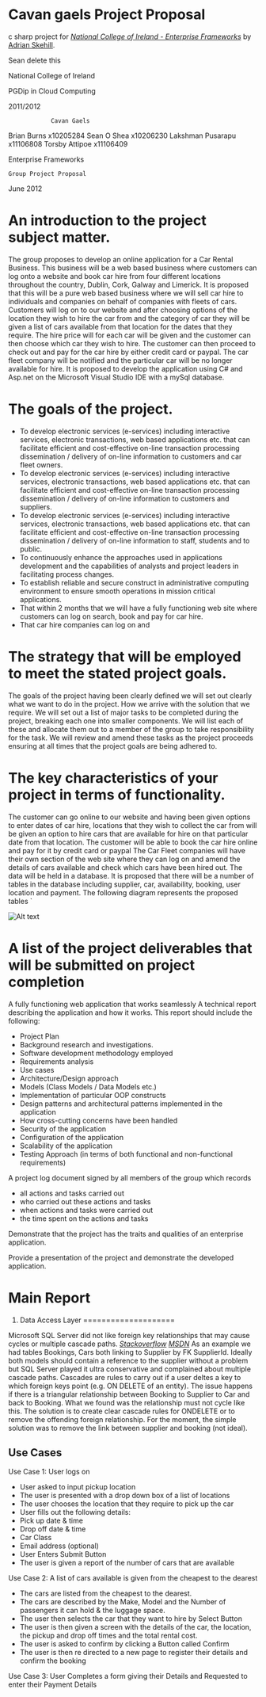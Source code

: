 Cavan gaels Project Proposal
============================

c sharp project for
[*National College of Ireland - Enterprise Frameworks*](http://courses.ncirl.ie/index.cfm/page/module/moduleId/17383)
by [Adrian Skehill](http://www.linkedin.com/in/askehill?_mSplash=1).

Sean delete this





National College of Ireland

PGDip in Cloud Computing

2011/2012



			
				Cavan Gaels
Brian Burns x10205284
Sean O Shea x10206230
Lakshman Pusarapu x11106808
Torsby Attipoe x11106409
					 




Enterprise Frameworks


	Group Project Proposal


June 2012






 
 
An introduction to the project subject matter. 
=============================================
The group proposes to develop an online application for a Car Rental Business. This business will be a web based business where customers can log onto a website and book car hire from four different locations throughout the country, Dublin, Cork, Galway and Limerick.
It is proposed that this will be a pure web based business where we will sell car hire to individuals and companies on behalf of companies with fleets of cars. Customers will log on to our website and after choosing options of the location they wish to hire the car from and the category of car they will be given a list of cars available from that location for the dates that they require. The hire price will for each car will be given and the customer can then choose which car they wish to hire. The customer can then proceed to check out and pay for the car hire by either credit card or paypal. The car fleet company will be notified and the particular car will be no longer available for hire.
It is proposed to develop the application using C# and Asp.net on the Microsoft Visual Studio IDE with a mySql database.

The goals of the project.
========================
*	To develop electronic services (e-services) including interactive services, electronic transactions, web based applications etc. that can facilitate efficient and cost-effective on-line transaction processing dissemination / delivery of on-line information to customers and car fleet owners.
*	To develop electronic services (e-services) including interactive services, electronic transactions, web based applications etc. that can facilitate efficient and cost-effective on-line transaction processing dissemination / delivery of on-line information to customers and suppliers.
*	To develop electronic services (e-services) including interactive services, electronic transactions, web based applications etc. that can facilitate efficient and cost-effective on-line transaction processing dissemination / delivery of on-line information to staff, students and to public.
*	To continuously enhance the approaches used in applications development and the capabilities of analysts and project leaders in facilitating process changes.
*	To establish reliable and secure construct in administrative computing environment to ensure smooth operations in mission critical applications.
*	That within 2 months that we will have a fully functioning web site where customers can log on search, book and pay for car hire.
*	That car hire companies can log on and 

The strategy that will be employed to meet the stated project goals.
==================================================================== 
The goals of the project having been clearly defined we will set out clearly what we want to do in the project. How we arrive with the solution that we require. We will set out a list of major tasks to be completed during the project, breaking each one into smaller components. We will list each of these and allocate them out to a member of the group to take responsibility for the task. We will review and amend these tasks as the project proceeds ensuring at all times that the project goals are being adhered to.

The key characteristics of your project in terms of functionality.
================================================================= 
The customer can go online to our website and having been given options to enter dates of car hire, locations that they wish to collect the car from will be given an option to hire cars that are available for hire on that particular date from that location.
The customer will be able to book the car hire online and pay for it by credit card or paypal
The Car Fleet companies will have their own section of the web site where they can log on and amend the details of cars available and check which cars have been hired out. 
The data will be held in a database. It is proposed that there will be a number of tables in the database including supplier, car, availability, booking, user location and payment. The following diagram represents the proposed tables `
 
![Alt text](https://s3.amazonaws.com/cloud12414214/img.jpg)

 A list of the project deliverables that will be submitted on project completion
================================================================================
A fully functioning web application that works seamlessly
A technical report describing the application and how it works.
This report should include the following:
*	Project Plan
*	Background research and investigations.
*	Software development methodology employed 
*	Requirements analysis 
*	Use cases 
*	Architecture/Design approach 
*	Models (Class Models / Data Models etc.) 
*	Implementation of particular OOP constructs 
*	Design patterns and architectural patterns implemented in the application 
*	How cross-cutting concerns have been handled 
*	Security of the application 
*	Configuration of the application 
*	Scalability of the application 
*	Testing Approach (in terms of both functional and non-functional requirements) 

A  project log document signed by all members of the group which records
*	all actions and tasks carried out 
*	who carried out these actions and tasks 
*	when actions and tasks were carried out 
*	the time spent on the actions and tasks 

Demonstrate that the project has the traits and qualities of an enterprise application. 

Provide a presentation of the project and demonstrate the developed application.


Main Report
===========

1. Data Access Layer
====================

Microsoft SQL Server did not like foreign key relationships that may cause cycles or multiple cascade paths. [*Stackoverflow*](http://stackoverflow.com/questions/851625/foreign-key-constraint-may-cause-cycles-or-multiple-cascade-paths)
[*MSDN*](http://msdn.microsoft.com/en-us/library/ms186973%28v=sql.105%29.aspx)
As an example we had tables Bookings, Cars both linking to Supplier by FK SupplierId.
Ideally both models should contain a reference to the supplier without a problem but SQL Server played it ultra conservative and complained about multiple cascade paths.
Cascades are rules to carry out if a user deltes a key to which foreign keys point (e.g. ON DELETE of an entity). The issue happens if there is a triangular relationship between Booking to Supplier to Car and back to Booking. What we found was the relationship must not cycle like this.
The solution is to create clear cascade rules for ONDELETE or to remove the offending foreign relationship. For the moment, the simple solution was to remove the link between supplier and booking (not ideal).

## Use Cases

Use Case 1:  User logs on
*	User asked to input pickup location
*	The user is presented with a drop down box of a list of locations
*	The user chooses the location that they require to pick up the car
*	User fills out the following  details:
  *	Pick up date & time
  *	Drop off date & time
  *	Car Class	
  *	Email address (optional)
*	User Enters Submit Button
*	The user is given a report of the number of cars that are available


Use Case 2: A list of cars available is given from the cheapest to the dearest 
*	The cars are listed from the cheapest to the dearest.
*	The cars are described by the Make, Model and the Number of passengers it can hold & the luggage space.
*	The user then selects the car that they want to hire by Select Button
*	The user is then given a screen with the details of the car, the location, the pickup and drop off times and the total rental cost.
*	The user is asked to confirm by clicking a Button called Confirm
*	The user is then re directed to a new page to register their details and confirm the booking

Use Case 3: User Completes a form giving their Details and Requested to enter their Payment Details

